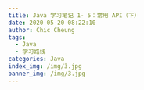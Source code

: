 ```yaml
---
title: Java 学习笔记 1- 5：常用 API（下）
date: 2020-05-20 08:22:10
author: Chic Cheung
tags:
  - Java
  - 学习路线
categories: Java
index_img: /img/3.jpg
banner_img: /img/3.jpg
---
```

